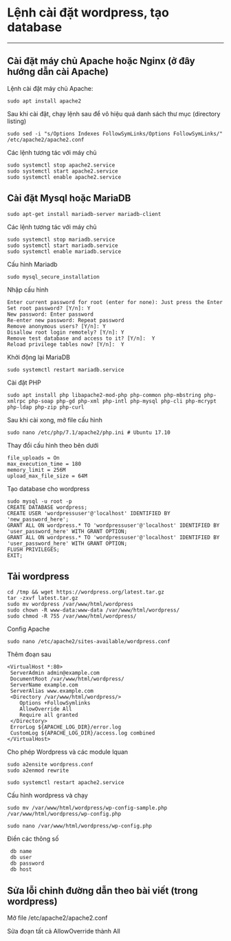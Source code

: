 # Lệnh cài đặt wordpress, tạo database #
--------------------------------------------------
## Cài đặt máy chủ Apache hoặc Nginx (ở đây hướng dẫn cài Apache) ##
Lệnh cài đặt máy chủ Apache:

    sudo apt install apache2
    
Sau khi cài đặt, chạy lệnh sau để vô hiệu quá danh sách thư mục (directory listing)

    sudo sed -i "s/Options Indexes FollowSymLinks/Options FollowSymLinks/" /etc/apache2/apache2.conf

Các lệnh tương tác với máy chủ

    sudo systemctl stop apache2.service
    sudo systemctl start apache2.service
    sudo systemctl enable apache2.service
    
## Cài đặt Mysql hoặc MariaDB ##

    sudo apt-get install mariadb-server mariadb-client
    
Các lệnh tương tác với máy chủ

    sudo systemctl stop mariadb.service
    sudo systemctl start mariadb.service
    sudo systemctl enable mariadb.service

Cấu hình Mariadb

    sudo mysql_secure_installation
    
Nhập cấu hình

    Enter current password for root (enter for none): Just press the Enter
    Set root password? [Y/n]: Y
    New password: Enter password
    Re-enter new password: Repeat password
    Remove anonymous users? [Y/n]: Y
    Disallow root login remotely? [Y/n]: Y
    Remove test database and access to it? [Y/n]:  Y
    Reload privilege tables now? [Y/n]:  Y
    

Khởi động lại MariaDB

    sudo systemctl restart mariadb.service
    
Cài đặt PHP

    sudo apt install php libapache2-mod-php php-common php-mbstring php-xmlrpc php-soap php-gd php-xml php-intl php-mysql php-cli php-mcrypt php-ldap php-zip php-curl
     
Sau khi cài xong, mở file cấu hình

    sudo nano /etc/php/7.1/apache2/php.ini # Ubuntu 17.10

Thay đổi cấu hình theo bên dưới

    file_uploads = On
    max_execution_time = 180
    memory_limit = 256M
    upload_max_file_size = 64M
      
Tạo database cho wordpress
  
    sudo mysql -u root -p
    CREATE DATABASE wordpress;
    CREATE USER 'wordpressuser'@'localhost' IDENTIFIED BY 'new_password_here';
    GRANT ALL ON wordpress.* TO 'wordpressuser'@'localhost' IDENTIFIED BY 'user_password_here' WITH GRANT OPTION;
    GRANT ALL ON wordpress.* TO 'wordpressuser'@'localhost' IDENTIFIED BY 'user_password_here' WITH GRANT OPTION;
    FLUSH PRIVILEGES;
    EXIT;
    
## Tải wordpress ##

    cd /tmp && wget https://wordpress.org/latest.tar.gz
    tar -zxvf latest.tar.gz
    sudo mv wordpress /var/www/html/wordpress
    sudo chown -R www-data:www-data /var/www/html/wordpress/
    sudo chmod -R 755 /var/www/html/wordpress/

Config Apache

    sudo nano /etc/apache2/sites-available/wordpress.conf

Thêm đoạn sau

    <VirtualHost *:80>
     ServerAdmin admin@example.com
     DocumentRoot /var/www/html/wordpress/
     ServerName example.com
     ServerAlias www.example.com
     <Directory /var/www/html/wordpress/>
        Options +FollowSymlinks
        AllowOverride All
        Require all granted
     </Directory>
     ErrorLog ${APACHE_LOG_DIR}/error.log
     CustomLog ${APACHE_LOG_DIR}/access.log combined
    </VirtualHost>
    
Cho phép Wordpress và các module lquan

    sudo a2ensite wordpress.conf
    sudo a2enmod rewrite
    
    sudo systemctl restart apache2.service
    
Cấu hình wordpress và chạy

    sudo mv /var/www/html/wordpress/wp-config-sample.php /var/www/html/wordpress/wp-config.php
    
    sudo nano /var/www/html/wordpress/wp-config.php
    
Điền các thông số 
    
     db name
     db user
     db password
     db host
     
## Sửa lỗi chỉnh đường dẫn theo bài viết (trong wordpress) ##

Mở file /etc/apache2/apache2.conf

Sửa đoạn tất cả AllowOverride thành All

```
